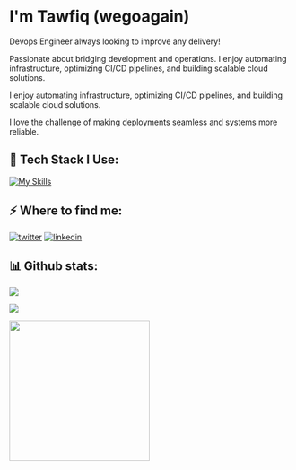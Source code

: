 ###
<h1>I'm Tawfiq (wegoagain)</h1>
<p>Devops Engineer always looking to improve any delivery!</p>

<p>Passionate about bridging development and operations. I enjoy automating infrastructure, optimizing CI/CD pipelines, and building scalable cloud solutions.</p>

<p>I enjoy automating infrastructure, optimizing CI/CD pipelines, and building scalable cloud solutions.</p>

<p>I love the challenge of making deployments seamless and systems more reliable.</p>

<h2>🚀 Tech Stack I Use:</h2>

[![My Skills](https://skillicons.dev/icons?i=git,github,bash,linux,aws,terraform,docker,kubernetes,python,vscode,arch,neovim)](https://skillicons.dev)

<h2>⚡️ Where to find me:</h2>
<p><a target="_blank" href="https://x.com/_wegoagain" style="display: inline-block;"><img src="https://img.shields.io/badge/twitter-x?style=for-the-badge&logo=x&logoColor=white&color=%230f1419" alt="twitter" /></a>
<a target="_blank" href="https://www.linkedin.com/in/tawfiq-a-379746198/" style="display: inline-block;"><img src="https://img.shields.io/badge/linkedin-logo?style=for-the-badge&logo=linkedin&logoColor=white&color=%230a77b6" alt="linkedin" /></a></p>
<h2>📊 Github stats:</h2>
<p>
  <img src="https://github-readme-stats.vercel.app/api?username=wegoagain00&theme=vue-dark&show_icons=true&hide_border=false&count_private=true"></a>
</p>
<p>
    <img src="https://github-readme-stats.vercel.app/api/top-langs/?username=wegoagain00&theme=vue-dark&show_icons=true&hide_border=false&layout=compact"></a>
</p>
<img align="center" height="250" src="https://media0.giphy.com/media/v1.Y2lkPTc5MGI3NjExc3NveDB6M3Q2eDcxeHE1eTdvMWUwdng4and1ZXd6eWEydW9mOGhucSZlcD12MV9pbnRlcm5hbF9naWZfYnlfaWQmY3Q9Zw/Npdl9kOaKFJHuRCBGx/giphy.gif"  />

